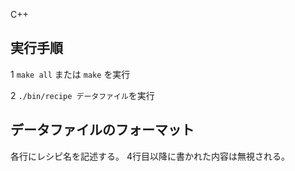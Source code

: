C++

実行手順
--------

1 `make all` または `make` を実行

2 `./bin/recipe データファイル`を実行

データファイルのフォーマット
--------------

各行にレシピ名を記述する。
4行目以降に書かれた内容は無視される。
